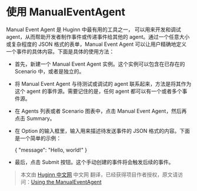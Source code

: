 # 使用 ManualEventAgent

Manual Event Agent 是 Huginn 中最有用的工具之一， 可以用来开发和调试 agent，从而帮助开发者制作事件或传递事件给其他的 agent。通过一个任意大小或复杂程度的 JSON 格式的表单，Manual Event Agent 可以让用户精确地定义一个事件的具体内容。下面是具体的使用方法：


* 首先，新建一个 Manual Event Agent 实例。这个实例可以包含在已存在的 Scenario 中，或者是独立的。

* 将 Manual Event Agent 与待测试或调试的 agent 联系起来，方法是将其作为这个 agent 的事件源。需要记住的是，任何 agent 都可以有一个或者多个事件源。

* 在 Agents 列表或者 Scenario 图表中，点击 Manual Event Agent，然后再点击 Summary。

* 在 Option 的输入框里，输入用来描述待发送事件的 JSON 格式的内容。下面是一个简单的示例：

  	{ "message": "Hello, world!" }

* 最后，点击 Submit 按钮。这个手动创建的事件将会触发后续的事件。

> 本文由 [Huginn 中文网](http://huginn.cn) 中文网 翻译，已经获得项目作者授权，原文请访问：[Using the ManualEventAgent](https://github.com/cantino/huginn/wiki/Using-the-ManualEventAgent)

